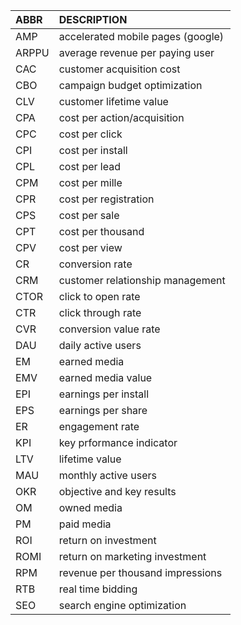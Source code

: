 ABBR|DESCRIPTION
:---|:---
AMP|accelerated mobile pages (google)
ARPPU|average revenue per paying user
CAC|customer acquisition cost
CBO|campaign budget optimization
CLV|customer lifetime value
CPA|cost per action/acquisition
CPC|cost per click
CPI|cost per install
CPL|cost per lead
CPM|cost per mille
CPR|cost per registration
CPS|cost per sale
CPT|cost per thousand
CPV|cost per view
CR|conversion rate
CRM|customer relationship management
CTOR|click to open rate
CTR|click through rate
CVR|conversion value rate
DAU|daily active users
EM|earned media
EMV|earned media value
EPI|earnings per install
EPS|earnings per share
ER|engagement rate
KPI|key prformance indicator
LTV|lifetime value
MAU|monthly active users
OKR|objective and key results
OM|owned media
PM|paid media
ROI|return on investment
ROMI|return on marketing investment
RPM|revenue per thousand impressions
RTB|real time bidding
SEO|search engine optimization

